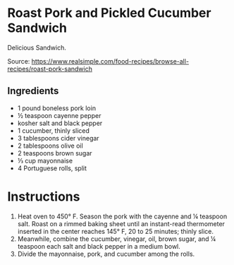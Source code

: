 # Roast Pork and Pickled Cucumber Sandwich

Delicious Sandwich.

Source: https://www.realsimple.com/food-recipes/browse-all-recipes/roast-pork-sandwich

## Ingredients

- 1 pound boneless pork loin
- ½ teaspoon cayenne pepper
- kosher salt and black pepper
- 1 cucumber, thinly sliced
- 3 tablespoons cider vinegar
- 2 tablespoons olive oil
- 2 teaspoons brown sugar
- ⅓ cup mayonnaise
- 4 Portuguese rolls, split


# Instructions

1. Heat oven to 450° F. Season the pork with the cayenne and ¼ teaspoon salt. Roast on a rimmed baking sheet until an instant-read thermometer inserted in the center reaches 145° F, 20 to 25 minutes; thinly slice.
2. Meanwhile, combine the cucumber, vinegar, oil, brown sugar, and ¼ teaspoon each salt and black pepper in a medium bowl.
3. Divide the mayonnaise, pork, and cucumber among the rolls.

